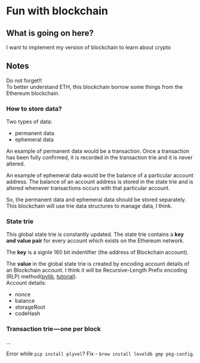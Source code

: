 # Fun with blockchain

## What is going on here?
I want to implement my version of blockchain to learn about crypto 

## Notes
Do not forget!! <br>
To better understand ETH, this blockchain borrow some things from the Ethereum blockchain.

### How to store data?
Two types of data:
 - permanent data
 - ephemeral data

An example of permanent data would be a transaction. Once a transaction has been fully confirmed, it is recorded in the transaction trie and it is never altered.

An example of ephemeral data would be the balance of a particular account address. The balance of an account address is stored in the state trie and is altered whenever transactions occurs with that particular account.

So, the permanent data and ephemeral data should be stored separately. This blockchain will use trie data structures to manage data, I think.

### State trie
This global state trie is constantly updated.
The state trie contains a **key and value pair** for every account which exists on the Ethereum network. <br>

The **key** is a signle 160 bit indentifier (the address of Blockchain account). <br>

The **value** in the global state trie is created by encoding account details of an Blockchain account. I think it will be Recursive-Length Prefix encoding (RLP) method([pylib](https://pypi.org/project/rlp/), [tutorial](https://ethereum-classic-guide.readthedocs.io/en/latest/docs/appendices/recursive_length_prefix.html)). <br>
Account details:
- nonce
- balance
- storageRoot
- codeHash

### Transaction trie — one per block
...


Error while `pip install plyvel`? Fix - `brew install leveldb gmp pkg-config`.


